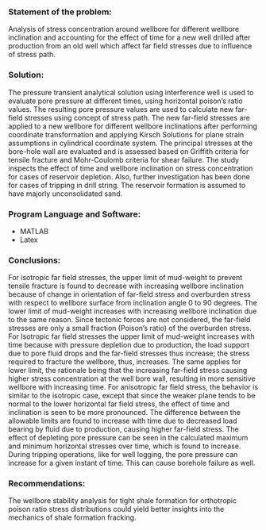 ### Statement of the problem:
Analysis of stress concentration around wellbore for different wellbore inclination and accounting for the effect of time for a new well drilled after production from an old well which affect far field stresses due to influence of stress path.

### Solution:
The pressure transient analytical solution using interference well is used to evaluate pore pressure at different times, using horizontal poison’s ratio values. The resulting pore pressure values are used to calculate new far-field stresses using concept of stress path. The new far-field stresses are applied to a new wellbore for different wellbore inclinations after performing coordinate transformation and applying Kirsch Solutions for plane strain assumptions in cylindrical coordinate system. The principal stresses at the bore-hole wall are evaluated and is assessed based on Griffith criteria for tensile fracture and Mohr-Coulomb criteria for shear failure. The study inspects the effect of time and wellbore inclination on stress concentration for cases of reservoir depletion. Also, further investigation has been done for cases of tripping in drill string. The reservoir formation is assumed to have majorly unconsolidated sand.

### Program Language and Software:
- MATLAB
- Latex

### Conclusions:
For isotropic far field stresses, the upper limit of mud-weight to prevent tensile fracture is found to decrease with increasing wellbore inclination because of change in orientation of far-field stress and overburden stress with respect to wellbore surface from inclination angle 0 to 90 degrees. The lower limit of mud-weight increases with increasing wellbore inclination due to the same reason. Since tectonic forces are not considered, the far-field stresses are only a small fraction (Poison’s ratio) of the overburden stress. For Isotropic far field stresses the upper limit of mud-weight increases with time because with pressure depletion due to production, the load support due to pore fluid drops and the far-field stresses thus increase; the stress required to fracture the wellbore, thus, increases. The same applies for lower limit, the rationale being that the increasing far-field stress causing higher stress concentration at the well bore wall, resulting in more sensitive wellbore with increasing time. For anisotropic far field stress, the behavior is similar to the isotropic case, except that since the weaker plane tends to be normal to the lower horizontal far field stress, the effect of time and inclination is seen to be more pronounced. The difference between the allowable limits are found to increase with time due to decreased load bearing by fluid due to production, causing higher far-field stress. The effect of depleting pore pressure can be seen in the calculated maximum and minimum horizontal stresses over time, which is found to increase. During tripping operations, like for well logging, the pore pressure can increase for a given instant of time. This can cause borehole failure as well.

### Recommendations:
The wellbore stability analysis for tight shale formation for orthotropic poison ratio stress distributions could yield better insights into the mechanics of shale formation fracking.
